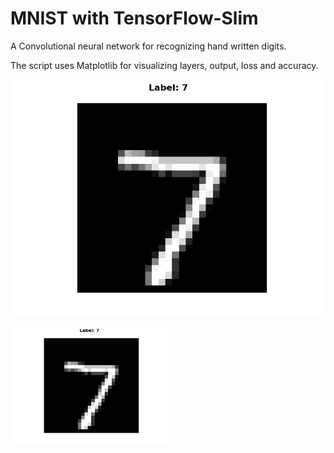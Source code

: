 # MNIST with TensorFlow-Slim

A Convolutional neural network for recognizing hand written digits.

The script uses Matplotlib for visualizing layers, output, loss and accuracy.

![alt text](https://github.com/ErlendFax/MNIST-ConvNet-with-TensorFlow/blob/master/Img/figure_1.png)

<img src="https://github.com/ErlendFax/MNIST-ConvNet-with-TensorFlow/blob/master/Img/figure_1.png" width="50%" height="50%">
